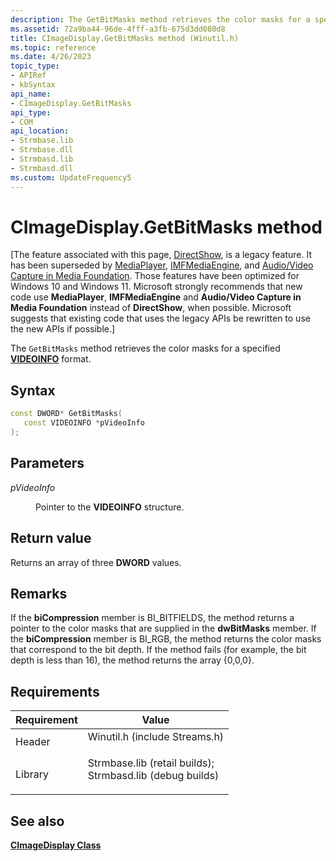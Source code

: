 ```yaml
---
description: The GetBitMasks method retrieves the color masks for a specified VIDEOINFO format.
ms.assetid: 72a9ba44-96de-4fff-a3fb-675d3dd080d8
title: CImageDisplay.GetBitMasks method (Winutil.h)
ms.topic: reference
ms.date: 4/26/2023
topic_type: 
- APIRef
- kbSyntax
api_name: 
- CImageDisplay.GetBitMasks
api_type: 
- COM
api_location: 
- Strmbase.lib
- Strmbase.dll
- Strmbasd.lib
- Strmbasd.dll
ms.custom: UpdateFrequency5
---
```


# CImageDisplay.GetBitMasks method

\[The feature associated with this page, [DirectShow](/windows/win32/directshow/directshow), is a legacy feature. It has been superseded by [MediaPlayer](/uwp/api/Windows.Media.Playback.MediaPlayer), [IMFMediaEngine](/windows/win32/api/mfmediaengine/nn-mfmediaengine-imfmediaengine), and [Audio/Video Capture in Media Foundation](windows/win32/medfound/audio-video-capture-in-media-foundation). Those features have been optimized for Windows 10 and Windows 11. Microsoft strongly recommends that new code use **MediaPlayer**, **IMFMediaEngine** and **Audio/Video Capture in Media Foundation** instead of **DirectShow**, when possible. Microsoft suggests that existing code that uses the legacy APIs be rewritten to use the new APIs if possible.\]

The `GetBitMasks` method retrieves the color masks for a specified [**VIDEOINFO**](/previous-versions/windows/desktop/api/amvideo/ns-amvideo-videoinfo) format.

## Syntax


```C++
const DWORD* GetBitMasks(
   const VIDEOINFO *pVideoInfo
);
```



## Parameters

<dl> <dt>

*pVideoInfo* 
</dt> <dd>

Pointer to the **VIDEOINFO** structure.

</dd> </dl>

## Return value

Returns an array of three **DWORD** values.

## Remarks

If the **biCompression** member is BI\_BITFIELDS, the method returns a pointer to the color masks that are supplied in the **dwBitMasks** member. If the **biCompression** member is BI\_RGB, the method returns the color masks that correspond to the bit depth. If the method fails (for example, the bit depth is less than 16), the method returns the array {0,0,0}.

## Requirements



| Requirement | Value |
|--------------------|--------------------------------------------------------------------------------------------------------------------------------------------------------------------------------------------|
| Header<br/>  | <dl> <dt>Winutil.h (include Streams.h)</dt> </dl>                                                                                   |
| Library<br/> | <dl> <dt>Strmbase.lib (retail builds); </dt> <dt>Strmbasd.lib (debug builds)</dt> </dl> |



## See also

<dl> <dt>

[**CImageDisplay Class**](cimagedisplay.md)
</dt> </dl>

 

 




